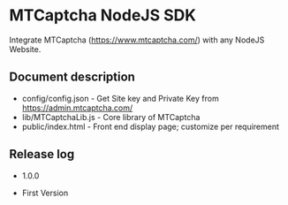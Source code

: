 MTCaptcha NodeJS SDK
===============
Integrate MTCaptcha (https://www.mtcaptcha.com/) with any NodeJS Website.


Document description
---------------
 - config/config.json - Get Site key and Private Key from https://admin.mtcaptcha.com/
 - lib/MTCaptchaLib.js - Core library of MTCaptcha
 - public/index.html - Front end display page; customize per requirement


Release log
-----------------
+ 1.0.0

 - First Version
